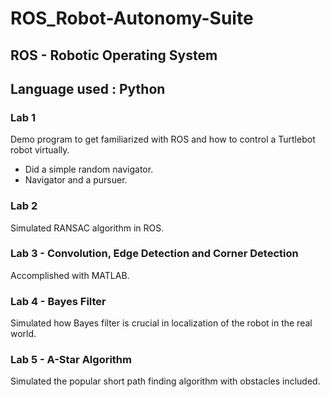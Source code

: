 # ROS_Robot-Autonomy-Suite

## ROS - Robotic Operating System
## Language used : Python

### Lab 1
Demo program to get familiarized with ROS and how to control a Turtlebot robot virtually.
  * Did a simple random navigator.
  * Navigator and a pursuer.

### Lab 2
Simulated RANSAC algorithm in ROS.

### Lab 3 - Convolution, Edge Detection and Corner Detection
Accomplished with MATLAB.

### Lab 4 - Bayes Filter
Simulated how Bayes filter is crucial in localization of the robot in the real world.

### Lab 5 - A-Star Algorithm
Simulated the popular short path finding algorithm with obstacles included.

